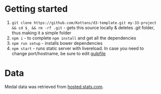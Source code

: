 Getting started
===============
1. `git clone https://github.com/Kottans/d3-template.git my-33-project && cd $_ && rm -rf .git` - gets this source locally & deletes .git folder, thus making it a simple folder
2. `npm i` - to complete `npm install` and get all the dependencies
3. `npm run setup` - installs bower dependencies
4. `npm start` - runs static server with livereload. In case you need to change port/hostname, be sure to edit [gulpfile](https://github.com/Kottans/d3-template/blob/master/gulpfile.js#L5-L6)

Data
====
Medal data was retrieved from [hosted.stats.com](http://hosted.stats.com/olympics/medals_widget/data.asp).
